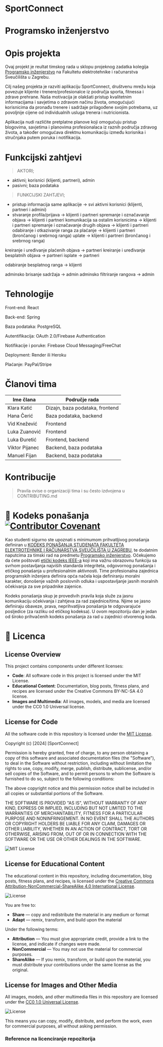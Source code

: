 # SportConnect

# Programsko inženjerstvo 

# Opis projekta
Ovaj projekt je reultat timskog rada u sklopu projeknog zadatka kolegija [Programsko inženjerstvo](https://www.fer.unizg.hr/predmet/proinz) na Fakultetu elektrotehnike i računarstva Sveučilišta u Zagrebu. 

Cilj našeg projekta je razviti aplikaciju SportConnect, društvenu mrežu koja povezuje klijente i trenere/profesionalce iz područja sporta, fitnessa i zdrave prehrane. Naša motivacija je olakšati pristup kvalitetnim informacijama i savjetima o zdravom načinu života, omogućujući korisnicima da pronađu trenere i sadržaje prilagođene svojim potrebama, uz povoljnije cijene od individualnih usluga trenera i nutricionista.

Aplikacija nudi različite pretplatne planove koji omogućuju pristup blogovima, savjetima i planovima profesionalaca iz raznih područja zdravog života, a također omogućava direktnu komunikaciju između korisnika i stručnjaka putem poruka i notifikacija.

# Funkcijski zahtjevi
> AKTORI; 
- aktivni; korisnici (klijenti, partneri), admin 
- pasivni; baza podataka

> FUNKCIJSKI ZAHTJEVI; 
- pristup informacija same aplikacije -> svi aktivni korisnici (klijenti, partneri i admini)
- stvaranje profila/prijava -> klijenti i partneri
spremanje i označavanje objava -> klijenti i partneri
komunikacija sa ostalim korisnicima -> klijenti i partneri
spremanje i označavanje drugih objava -> klijenti i partneri
odabiranje i otkazivanje ranga za plaćanje -> klijenti i partneri (brončanog i srebrnog ranga)
uplate -> klijenti i partneri (brončanog i srebrnog ranga)

kreiranje i uređivanje plaćenih objava -> partneri
kreiranje i uređivanje besplatnih objava -> partneri
isplate -> partneri

odabiranje besplatnog ranga -> klijenti

adminsko brisanje sadržaja -> admin
adminsko filtriranje rangova -> admin

# Tehnologije
Front-end: React

Back-end: Spring

Baza podataka: PostgreSQL

Autentifikacija: OAuth 2.0/Firebase Authentication

Notifikacije i poruke: Firebase Cloud Messaging/FreeChat

Deployment: Render ili Heroku

Plaćanje: PayPal/Stripe

# Članovi tima 
| Ime člana | Područje rada | 
|----------|----------|
| Klara Katić | Dizajn, baza podataka, frontend | 
| Hana Čerić | Baza podataka, backend | 
| Vid Knežević | Frontend | 
| Luka Zuanović | Frontend | 
| Luka Đuretić | Frontend, backend | 
| Viktor Pijanec | Backend, baza podataka | 
| Manuel Fijan | Backend, baza podataka | 

# Kontribucije
>Pravila ovise o organizaciji tima i su često izdvojena u CONTRIBUTING.md



# 📝 Kodeks ponašanja [![Contributor Covenant](https://img.shields.io/badge/Contributor%20Covenant-2.1-4baaaa.svg)](CODE_OF_CONDUCT.md)
Kao studenti sigurno ste upoznati s minimumom prihvatljivog ponašanja definiran u [KODEKS PONAŠANJA STUDENATA FAKULTETA ELEKTROTEHNIKE I RAČUNARSTVA SVEUČILIŠTA U ZAGREBU](https://www.fer.hr/_download/repository/Kodeks_ponasanja_studenata_FER-a_procisceni_tekst_2016%5B1%5D.pdf), te dodatnim naputcima za timski rad na predmetu [Programsko inženjerstvo](https://wwww.fer.hr).
Očekujemo da ćete poštovati [etički kodeks IEEE-a](https://www.ieee.org/about/corporate/governance/p7-8.html) koji ima važnu obrazovnu funkciju sa svrhom postavljanja najviših standarda integriteta, odgovornog ponašanja i etičkog ponašanja u profesionalnim aktivnosti. Time profesionalna zajednica programskih inženjera definira opća načela koja definiranju  moralni karakter, donošenje važnih poslovnih odluka i uspostavljanje jasnih moralnih očekivanja za sve pripadnike zajenice.

Kodeks ponašanja skup je provedivih pravila koja služe za jasnu komunikaciju očekivanja i zahtjeva za rad zajednice/tima. Njime se jasno definiraju obaveze, prava, neprihvatljiva ponašanja te  odgovarajuće posljedice (za razliku od etičkog kodeksa). U ovom repozitoriju dan je jedan od široko prihvačenih kodeks ponašanja za rad u zajednici otvorenog koda.

# 📝 Licenca

## License Overview

This project contains components under different licenses:

- **Code**: All software code in this project is licensed under the MIT License.
- **Educational Content**: Documentation, blog posts, fitness plans, and recipes are licensed under the Creative Commons BY-NC-SA 4.0 license.
- **Images and Multimedia**: All images, models, and media are licensed under the CC0 1.0 Universal license.

## License for Code

All the software code in this repository is licensed under the [MIT License](https://opensource.org/licenses/MIT).

Copyright (c) [2024] [SportConnect]

Permission is hereby granted, free of charge, to any person obtaining a copy of this software and associated documentation files (the "Software"), to deal in the Software without restriction, including without limitation the rights to use, copy, modify, merge, publish, distribute, sublicense, and/or sell copies of the Software, and to permit persons to whom the Software is furnished to do so, subject to the following conditions:

The above copyright notice and this permission notice shall be included in all copies or substantial portions of the Software.

THE SOFTWARE IS PROVIDED "AS IS", WITHOUT WARRANTY OF ANY KIND, EXPRESS OR IMPLIED, INCLUDING BUT NOT LIMITED TO THE WARRANTIES OF MERCHANTABILITY, FITNESS FOR A PARTICULAR PURPOSE AND NONINFRINGEMENT. IN NO EVENT SHALL THE AUTHORS OR COPYRIGHT HOLDERS BE LIABLE FOR ANY CLAIM, DAMAGES OR OTHER LIABILITY, WHETHER IN AN ACTION OF CONTRACT, TORT OR OTHERWISE, ARISING FROM, OUT OF OR IN CONNECTION WITH THE SOFTWARE OR THE USE OR OTHER DEALINGS IN THE SOFTWARE.


![MIT License](https://img.shields.io/badge/License-MIT-yellow.svg)

## License for Educational Content

The educational content in this repository, including documentation, blog posts, fitness plans, and recipes, is licensed under the [Creative Commons Attribution-NonCommercial-ShareAlike 4.0 International License](https://creativecommons.org/licenses/by-nc-sa/4.0/).

![License](https://licensebuttons.net/l/by-nc-sa/4.0/88x31.png)

You are free to:

- **Share** — copy and redistribute the material in any medium or format
- **Adapt** — remix, transform, and build upon the material

Under the following terms:

- **Attribution** — You must give appropriate credit, provide a link to the license, and indicate if changes were made.
- **NonCommercial** — You may not use the material for commercial purposes.
- **ShareAlike** — If you remix, transform, or build upon the material, you must distribute your contributions under the same license as the original.

## License for Images and Other Media

All images, models, and other multimedia files in this repository are licensed under the [CC0 1.0 Universal License](https://creativecommons.org/publicdomain/zero/1.0/).

![License](https://licensebuttons.net/l/zero/1.0/88x31.png)

This means you can copy, modify, distribute, and perform the work, even for commercial purposes, all without asking permission.




[cc0-1.0]: https://creativecommons.org/licenses/by/1.0/deed.en
[cc0-1.0-image]: https://licensebuttons.net/l/by/1.0/88x31.png
[cc0-1.0-shield]: https://img.shields.io/badge/License-CC0--1.0-lightgrey.svg

### Reference na licenciranje repozitorija
